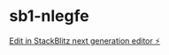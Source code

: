 # sb1-nlegfe

[Edit in StackBlitz next generation editor ⚡️](https://stackblitz.com/~/github.com/DMCAWatchdog/sb1-nlegfe)